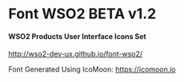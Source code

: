 # Font WSO2 BETA v1.2

#### WSO2 Products User Interface Icons Set
http://wso2-dev-ux.github.io/font-wso2/

Font Generated Using IcoMoon: https://icomoon.io
